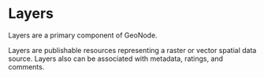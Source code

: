 # Layers

Layers are a primary component of GeoNode.

Layers are publishable resources representing a raster or vector spatial data source. Layers also can be associated with metadata, ratings, and comments.
